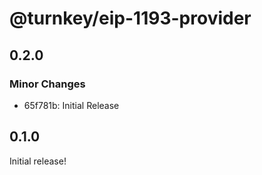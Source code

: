 # @turnkey/eip-1193-provider

## 0.2.0

### Minor Changes

- 65f781b: Initial Release

## 0.1.0

Initial release!
